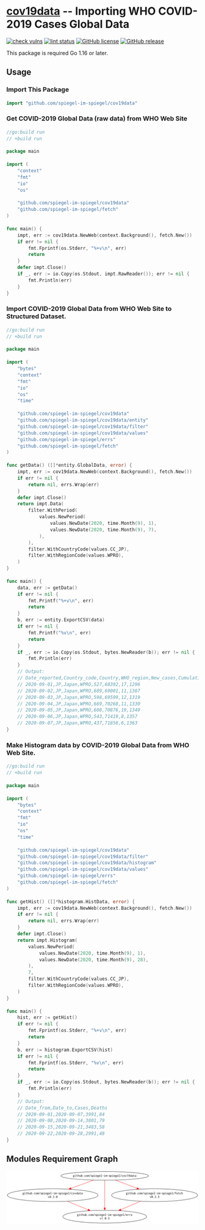 # [cov19data] -- Importing WHO COVID-2019 Cases Global Data

[![check vulns](https://github.com/spiegel-im-spiegel/cov19data/workflows/vulns/badge.svg)](https://github.com/spiegel-im-spiegel/cov19data/actions)
[![lint status](https://github.com/spiegel-im-spiegel/cov19data/workflows/lint/badge.svg)](https://github.com/spiegel-im-spiegel/cov19data/actions)
[![GitHub license](https://img.shields.io/badge/license-Apache%202-blue.svg)](https://raw.githubusercontent.com/spiegel-im-spiegel/cov19data/master/LICENSE)
[![GitHub release](http://img.shields.io/github/release/spiegel-im-spiegel/cov19data.svg)](https://github.com/spiegel-im-spiegel/cov19data/releases/latest)

This package is required Go 1.16 or later.

## Usage

### Import This Package

```go
import "github.com/spiegel-im-spiegel/cov19data"
```

### Get COVID-2019 Global Data (raw data) from WHO Web Site

```go
//go:build run
// +build run

package main

import (
    "context"
    "fmt"
    "io"
    "os"

    "github.com/spiegel-im-spiegel/cov19data"
    "github.com/spiegel-im-spiegel/fetch"
)

func main() {
    impt, err := cov19data.NewWeb(context.Background(), fetch.New())
    if err != nil {
        fmt.Fprintf(os.Stderr, "%+v\n", err)
        return
    }
    defer impt.Close()
    if _, err := io.Copy(os.Stdout, impt.RawReader()); err != nil {
        fmt.Println(err)
    }
}
```

### Import COVID-2019 Global Data from WHO Web Site to Structured Dataset.

```go
//go:build run
// +build run

package main

import (
    "bytes"
    "context"
    "fmt"
    "io"
    "os"
    "time"

    "github.com/spiegel-im-spiegel/cov19data"
    "github.com/spiegel-im-spiegel/cov19data/entity"
    "github.com/spiegel-im-spiegel/cov19data/filter"
    "github.com/spiegel-im-spiegel/cov19data/values"
    "github.com/spiegel-im-spiegel/errs"
    "github.com/spiegel-im-spiegel/fetch"
)

func getData() ([]*entity.GlobalData, error) {
    impt, err := cov19data.NewWeb(context.Background(), fetch.New())
    if err != nil {
        return nil, errs.Wrap(err)
    }
    defer impt.Close()
    return impt.Data(
        filter.WithPeriod(
            values.NewPeriod(
                values.NewDate(2020, time.Month(9), 1),
                values.NewDate(2020, time.Month(9), 7),
            ),
        ),
        filter.WithCountryCode(values.CC_JP),
        filter.WithRegionCode(values.WPRO),
    )
}

func main() {
    data, err := getData()
    if err != nil {
        fmt.Printf("%+v\n", err)
        return
    }
    b, err := entity.ExportCSV(data)
    if err != nil {
        fmt.Printf("%v\n", err)
        return
    }
    if _, err := io.Copy(os.Stdout, bytes.NewReader(b)); err != nil {
        fmt.Println(err)
    }
    // Output:
    // Date_reported,Country_code,Country,WHO_region,New_cases,Cumulative_cases,New_deaths,Cumulative_deaths
    // 2020-09-01,JP,Japan,WPRO,527,68392,17,1296
    // 2020-09-02,JP,Japan,WPRO,609,69001,11,1307
    // 2020-09-03,JP,Japan,WPRO,598,69599,12,1319
    // 2020-09-04,JP,Japan,WPRO,669,70268,11,1330
    // 2020-09-05,JP,Japan,WPRO,608,70876,19,1349
    // 2020-09-06,JP,Japan,WPRO,543,71419,8,1357
    // 2020-09-07,JP,Japan,WPRO,437,71856,6,1363
}
```

### Make Histogram data by COVID-2019 Global Data from WHO Web Site.

```go
//go:build run
// +build run

package main

import (
    "bytes"
    "context"
    "fmt"
    "io"
    "os"
    "time"

    "github.com/spiegel-im-spiegel/cov19data"
    "github.com/spiegel-im-spiegel/cov19data/filter"
    "github.com/spiegel-im-spiegel/cov19data/histogram"
    "github.com/spiegel-im-spiegel/cov19data/values"
    "github.com/spiegel-im-spiegel/errs"
    "github.com/spiegel-im-spiegel/fetch"
)

func getHist() ([]*histogram.HistData, error) {
    impt, err := cov19data.NewWeb(context.Background(), fetch.New())
    if err != nil {
        return nil, errs.Wrap(err)
    }
    defer impt.Close()
    return impt.Histogram(
        values.NewPeriod(
            values.NewDate(2020, time.Month(9), 1),
            values.NewDate(2020, time.Month(9), 28),
        ),
        7,
        filter.WithCountryCode(values.CC_JP),
        filter.WithRegionCode(values.WPRO),
    )
}

func main() {
    hist, err := getHist()
    if err != nil {
        fmt.Fprintf(os.Stderr, "%+v\n", err)
        return
    }
    b, err := histogram.ExportCSV(hist)
    if err != nil {
        fmt.Fprintf(os.Stderr, "%v\n", err)
        return
    }
    if _, err := io.Copy(os.Stdout, bytes.NewReader(b)); err != nil {
        fmt.Println(err)
    }
    // Output:
    // Date_from,Date_to,Cases,Deaths
    // 2020-09-01,2020-09-07,3991,84
    // 2020-09-08,2020-09-14,3801,79
    // 2020-09-15,2020-09-21,3483,58
    // 2020-09-22,2020-09-28,2991,48
}
```

## Modules Requirement Graph

[![dependency.png](./dependency.png)](./dependency.png)

[cov19data]: https://github.com/spiegel-im-spiegel/cov19data "spiegel-im-spiegel/cov19data: Importing WHO COVID-2019 Cases Global Data"
